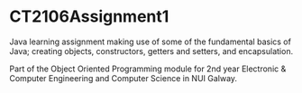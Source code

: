 # CT2106Assignment1

Java learning assignment making use of some of the fundamental basics of Java; creating objects, constructors, getters and setters, and encapsulation.

Part of the Object Oriented Programming module for 2nd year Electronic & Computer Engineering and Computer Science in NUI Galway.
